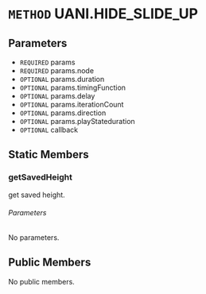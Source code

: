 # `METHOD` UANI.HIDE_SLIDE_UP

## Parameters
* `REQUIRED` params 
* `REQUIRED` params.node 
* `OPTIONAL` params.duration 
* `OPTIONAL` params.timingFunction 
* `OPTIONAL` params.delay 
* `OPTIONAL` params.iterationCount 
* `OPTIONAL` params.direction 
* `OPTIONAL` params.playStateduration 
* `OPTIONAL` callback 

## Static Members

### getSavedHeight
get saved height.
###### Parameters
No parameters.

## Public Members
No public members.
